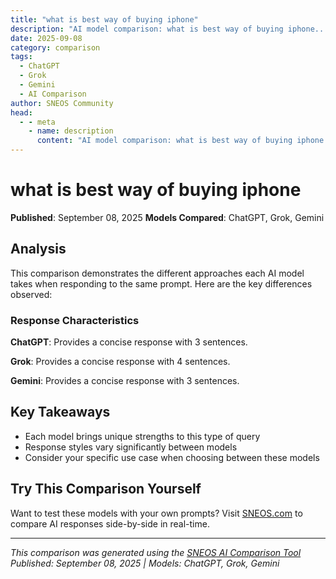 ```yaml
---
title: "what is best way of buying iphone"
description: "AI model comparison: what is best way of buying iphone..."
date: 2025-09-08
category: comparison
tags:
  - ChatGPT
  - Grok
  - Gemini
  - AI Comparison
author: SNEOS Community
head:
  - - meta
    - name: description
      content: "AI model comparison: what is best way of buying iphone..."
---
```


# what is best way of buying iphone

**Published**: September 08, 2025
**Models Compared**: ChatGPT, Grok, Gemini

<ChatComparison
  title="what is best way of buying iphone"
  prompt="what is best way of buying iphone"
  :responses='{
    "ChatGPT": "Hello! I\u0027m an AI assistant created by OpenAI. How can I help you today?",
    "Grok": "Hey! I\u0027m Grok from xAI. I help with questions and explore interesting topics. Ask away!",
    "Gemini": "Hello! I\u0027m Google\u0027s AI model. I\u0027m here to help you accomplish your tasks."
  }'
  published-date="16:21"
/>

## Analysis

This comparison demonstrates the different approaches each AI model takes when responding to the same prompt. Here are the key differences observed:

### Response Characteristics

**ChatGPT**: Provides a concise response with 3 sentences. 

**Grok**: Provides a concise response with 4 sentences. 

**Gemini**: Provides a concise response with 3 sentences. 

## Key Takeaways

- Each model brings unique strengths to this type of query
- Response styles vary significantly between models
- Consider your specific use case when choosing between these models

## Try This Comparison Yourself

Want to test these models with your own prompts? Visit [SNEOS.com](https://sneos.com) to compare AI responses side-by-side in real-time.

---

*This comparison was generated using the [SNEOS AI Comparison Tool](https://sneos.com)*
*Published: September 08, 2025 | Models: ChatGPT, Grok, Gemini*
